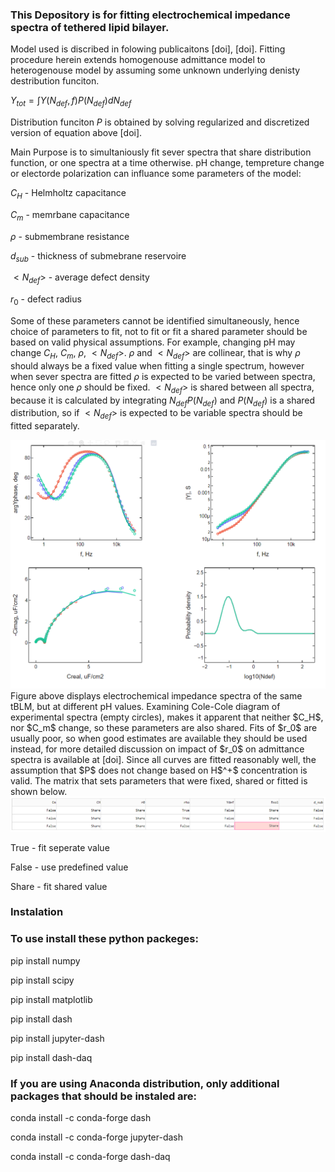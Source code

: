### This Depository is for fitting electrochemical impedance spectra of tethered lipid bilayer. 

Model used is discribed in folowing publicaitons [doi], [doi]. Fitting procedure herein extends homogenouse admittance model to heterogenouse model by assuming some unknown underlying denisty destribution funciton.

$Y_{tot} = \int{Y(N_{def}, f) P(N_{def})} dN_{def}$

Distribution funciton $P$ is obtained by solving regularized and discretized version of equation above [doi].

Main Purpose is to simultaniously fit sever spectra that share distribution function, or one spectra at a time otherwise. pH change, tempreture change or electorde polarization can influance some parameters of the model:

$C_H$ - Helmholtz capacitance

$C_m$ - memrbane capacitance

$\rho$ - submembrane resistance

$d_{sub}$ - thickness of submebrane reservoire

$< N_{def} >$ - average defect density

$r_0$ - defect radius

Some of these parameters cannot be identified simultaneously, hence choice of parameters to fit, not to fit or fit a shared parameter should be based on valid physical assumptions. For example, changing pH may change $C_H$, $C_m$, $\rho$, $< N_{def} >$. $\rho$ and $< N_{def} >$ are collinear, that is why $\rho$ should always be a fixed value when fitting a single spectrum, however when sever spectra are fitted $\rho$ is expected to be varied between spectra, hence only one $\rho$ should be fixed. $< N_{def} >$  is shared between all spectra, because it is calculated by integrating  $N_{def} P(N_{def})$ and $P(N_{def})$ is a shared distribution, so if $< N_{def} >$ is expected to be variable spectra should be fitted separately. 

<img src="imeges/CH_r0_pdf_shared.png" alt="fit" width="600"/>
Figure above displays electrochemical impedance spectra of the same tBLM, but at different pH values. Examining Cole-Cole diagram of experimental spectra (empty circles), makes it apparent that neither $C_H$, nor $C_m$ change, so these parameters are also shared. Fits of $r_0$ are usually poor, so when good estimates are available they should be used instead, for more detailed discussion on impact of $r_0$ on admittance spectra is available at [doi]. Since all curves are fitted reasonably well, the assumption that $P$ does not change based on H$^+$ concentration is valid. The matrix that sets parameters that were fixed, shared or fitted is shown below. 

<img src="imeges/fit_matrix.png" alt="fitmtx" width="800"/>

True - fit seperate value

False - use predefined value

Share - fit shared value

### Instalation

### To use install these python packeges:

pip install numpy

pip install scipy

pip install matplotlib

pip install dash

pip install jupyter-dash

pip install dash-daq

### If you are using Anaconda distribution, only additional packages that should be instaled are: 

conda install -c conda-forge dash

conda install -c conda-forge jupyter-dash

conda install -c conda-forge dash-daq
